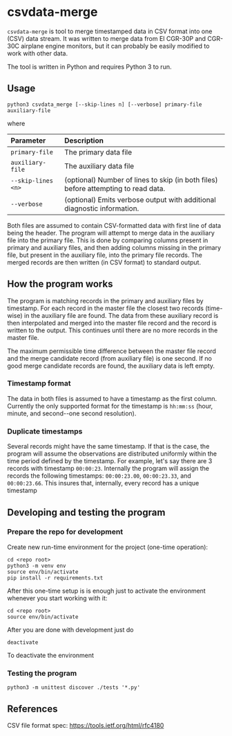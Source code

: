 # csvdata-merge
`csvdata-merge` is tool to merge timestamped data in CSV format into one (CSV) data stream. It was written to merge data from EI CGR-30P and CGR-30C airplane engine monitors, but it can probably be easily modified to work with other data.

The tool is written in Python and requires Python 3 to run.

## Usage
    python3 csvdata_merge [--skip-lines n] [--verbose] primary-file auxiliary-file

where

| Parameter | Description |
| :--- | :--------- |
| `primary-file` | The primary data file |
| `auxiliary-file` | The auxiliary data file |
| `--skip-lines <n>` | (optional) Number of lines to skip (in both files) before attempting to read data. |
| `--verbose` | (optional) Emits verbose output with additional diagnostic information. |

Both files are assumed to contain CSV-formatted data with first line of data being the header. The program will attempt to merge data in the auxiliary file into the primary file. This is done by comparing columns present in primary and auxiliary files, and then adding columns missing in the primary file, but present in the auxiliary file, into the primary file records. The merged records are then written (in CSV format) to standard output.

## How the program works
The program is matching records in the primary and auxiliary files by timestamp. For each record in the master file the closest two records (time-wise) in the auxiliary file are found. The data from these auxiliary record is then interpolated and merged into the master file record and the record is written to the output. This continues until there are no more records in the master file.

The maximum permissible time difference between the master file record and the merge candidate record (from auxiliary file) is one second. If no good merge candidate records are found, the auxiliary data is left empty.

### Timestamp format
The data in both files is assumed to have a timestamp as the first column. Currently the only supported format for the timestamp is `hh:mm:ss` (hour, minute, and second--one second resolution).

### Duplicate timestamps
Several records might have the same timestamp. If that is the case, the program will assume the observations are distributed uniformly within the time period defined by the timestamp. For example, let's say there are 3 records with timestamp `00:00:23`. Internally the program will assign the records the following timestamps: `00:00:23.00`, `00:00:23.33`, and `00:00:23.66`. This insures that, internally, every record has a unique timestamp 

## Developing and testing the program
### Prepare the repo for development
Create new run-time environment for the project (one-time operation):

    cd <repo root>
    python3 -m venv env
    source env/bin/activate
    pip install -r requirements.txt

After this one-time setup is is enough just to activate the environment whenever you start working with it:

    cd <repo root>
    source env/bin/activate

After you are done with development just do

    deactivate

To deactivate the environment

### Testing the program

    python3 -m unittest discover ./tests '*.py'

## References
CSV file format spec: https://tools.ietf.org/html/rfc4180